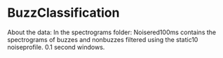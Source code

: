 # BuzzClassification

About the data:
In the spectrograms folder:
Noisered100ms contains the spectrograms of buzzes and nonbuzzes filtered using the static10 noiseprofile. 0.1 second windows.